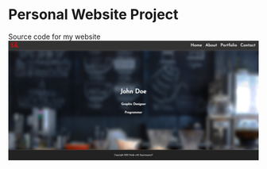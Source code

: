 # Personal Website Project
Source code for my website
![alt text](https://github.com/Aftersol/sample_portfolio_website/blob/main/dev-documents/assets/images/sample_homepage.png?raw=true)
